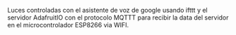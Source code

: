 Luces controladas con el asistente de voz de google usando ifttt y el servidor AdafruitIO con el protocolo MQTTT para recibir la data del servidor en el microcontrolador ESP8266 via WIFI.
